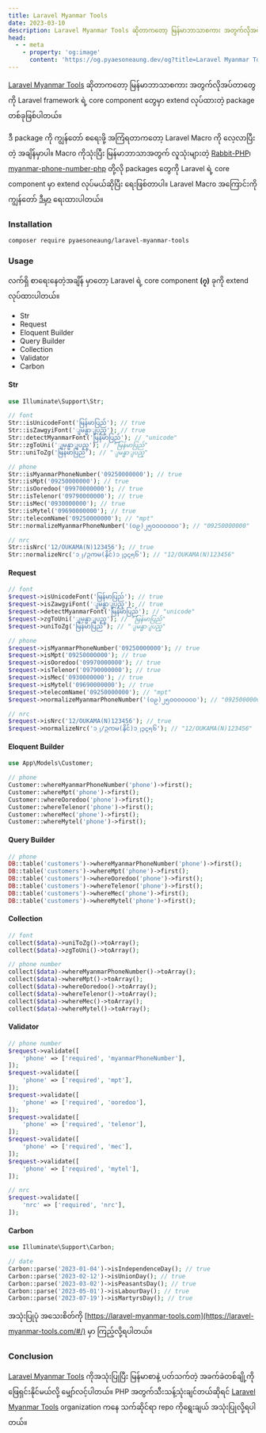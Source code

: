 ```yaml
---
title: Laravel Myanmar Tools
date: 2023-03-10
description: Laravel Myanmar Tools ဆိုတာကတော့ မြန်မာဘာသာစကား အတွက်လိုအပ်တာတွေကို Laravel framework ရဲ့ core component တွေမှာ extend လုပ်ထားတဲ့ package တစ်ခုဖြစ်ပါတယ်။
head:
  - - meta
    - property: 'og:image'
      content: 'https://og.pyaesoneaung.dev/og?title=Laravel Myanmar Tools'
---
```


[Laravel Myanmar Tools](https://github.com/PyaeSoneAungRgn/laravel-myanmar-tools) ဆိုတာကတော့ မြန်မာဘာသာစကား အတွက်လိုအပ်တာတွေကို Laravel framework ရဲ့ core component တွေမှာ extend လုပ်ထားတဲ့ package တစ်ခုဖြစ်ပါတယ်။

ဒီ package ကို ကျွန်တော် စရေးဖို့ အကြံရတာကတော့ Laravel Macro ကို လေ့လာပြီးတဲ့ အချိန်မှာပါ။ Macro ကိုသုံးပြီး မြန်မာဘာသာအတွက် လူသုံးများတဲ့ [Rabbit-PHP](https://github.com/Rabbit-Converter/Rabbit-PHP)၊ [myanmar-phone-number-php](https://github.com/johnreginald/myanmar-phone-number-php) တို့လို packages တွေကို Laravel ရဲ့ core component မှာ extend လုပ်မယ်ဆိုပြီး ရေးဖြစ်တာပါ။ Laravel Macro အကြောင်းကို ကျွန်တော် [ဒီမှာ](https://www.pyaesoneaung.dev/laravel-macros) ရေးထားပါတယ်။

### Installation

```bash
composer require pyaesoneaung/laravel-myanmar-tools
```

### Usage

လက်ရှိ စာရေးနေတဲ့အချိန် မှာတော့ Laravel ရဲ့ core component **(၇)** ခုကို extend လုပ်ထားပါတယ်။

- Str
- Request
- Eloquent Builder
- Query Builder
- Collection
- Validator
- Carbon

#### Str

```php
use Illuminate\Support\Str;

// font
Str::isUnicodeFont('မြန်မာပြည်'); // true
Str::isZawgyiFont('ျမန္မာျပည္'); // true
Str::detectMyanmarFont('မြန်မာပြည်'); // "unicode"
Str::zgToUni('ျမန္မာျပည္'); // "မြန်မာပြည်"
Str::uniToZg('မြန်မာပြည်'); // "ျမန္မာျပည္"

// phone
Str::isMyanmarPhoneNumber('09250000000'); // true
Str::isMpt('09250000000'); // true
Str::isOoredoo('09970000000'); // true
Str::isTelenor('09790000000'); // true
Str::isMec('0930000000'); // true
Str::isMytel('09690000000'); // true
Str::telecomName('09250000000'); // "mpt"
Str::normalizeMyanmarPhoneNumber('(၀၉)၂၅၀၀၀၀၀၀၀'); // "09250000000"

// nrc
Str::isNrc('12/OUKAMA(N)123456'); // true
Str::normalizeNrc('၁၂/ဥကမ(နိုင်)၁၂၃၄၅၆'); // "12/OUKAMA(N)123456"
```

#### Request

```php
// font
$request->isUnicodeFont('မြန်မာပြည်'); // true
$request->isZawgyiFont('ျမန္မာျပည္'); // true
$request->detectMyanmarFont('မြန်မာပြည်'); // "unicode"
$request->zgToUni('ျမန္မာျပည္'); // "မြန်မာပြည်"
$request->uniToZg('မြန်မာပြည်'); // "ျမန္မာျပည္"

// phone
$request->isMyanmarPhoneNumber('09250000000'); // true
$request->isMpt('09250000000'); // true
$request->isOoredoo('09970000000'); // true
$request->isTelenor('09790000000'); // true
$request->isMec('0930000000'); // true
$request->isMytel('09690000000'); // true
$request->telecomName('09250000000'); // "mpt"
$request->normalizeMyanmarPhoneNumber('(၀၉)၂၅၀၀၀၀၀၀၀'); // "09250000000"

// nrc
$request->isNrc('12/OUKAMA(N)123456'); // true
$request->normalizeNrc('၁၂/ဥကမ(နိုင်)၁၂၃၄၅၆'); // "12/OUKAMA(N)123456"
```

#### Eloquent Builder

```php
use App\Models\Customer;

// phone
Customer::whereMyanmarPhoneNumber('phone')->first();
Customer::whereMpt('phone')->first();
Customer::whereOoredoo('phone')->first();
Customer::whereTelenor('phone')->first();
Customer::whereMec('phone')->first();
Customer::whereMytel('phone')->first();
```

#### Query Builder

```php
// phone
DB::table('customers')->whereMyanmarPhoneNumber('phone')->first();
DB::table('customers')->whereMpt('phone')->first();
DB::table('customers')->whereOoredoo('phone')->first();
DB::table('customers')->whereTelenor('phone')->first();
DB::table('customers')->whereMec('phone')->first();
DB::table('customers')->whereMytel('phone')->first();
```

#### Collection

```php
// font
collect($data)->uniToZg()->toArray();
collect($data)->zgToUni()->toArray();

// phone number
collect($data)->whereMyanmarPhoneNumber()->toArray();
collect($data)->whereMpt()->toArray();
collect($data)->whereOoredoo()->toArray();
collect($data)->whereTelenor()->toArray();
collect($data)->whereMec()->toArray();
collect($data)->whereMytel()->toArray();
```

#### Validator

```php
// phone number
$request->validate([
    'phone' => ['required', 'myanmarPhoneNumber'],
]);
$request->validate([
    'phone' => ['required', 'mpt'],
]);
$request->validate([
    'phone' => ['required', 'ooredoo'],
]);
$request->validate([
    'phone' => ['required', 'telenor'],
]);
$request->validate([
    'phone' => ['required', 'mec'],
]);
$request->validate([
    'phone' => ['required', 'mytel'],
]);

// nrc
$request->validate([
    'nrc' => ['required', 'nrc'],
]);
```

#### Carbon

```php
use Illuminate\Support\Carbon;

// date
Carbon::parse('2023-01-04')->isIndependenceDay(); // true
Carbon::parse('2023-02-12')->isUnionDay(); // true
Carbon::parse('2023-03-02')->isPeasantsDay(); // true
Carbon::parse('2023-05-01')->isLabourDay(); // true
Carbon::parse('2023-07-19')->isMartyrsDay(); // true
```

အသုံးပြုပုံ အသေးစိတ်ကို [https://laravel-myanmar-tools.com](https://laravel-myanmar-tools.com/#/) မှာ ကြည့်လို့ရပါတယ်။

### Conclusion

[Laravel Myanmar Tools](https://github.com/PyaeSoneAungRgn/laravel-myanmar-tools) ကိုအသုံးပြုပြီး မြန်မာစာနဲ့ ပတ်သက်တဲ့ အခက်ခဲတစ်ချို့ကို ဖြေရှင်းနိုင်မယ်လို့ မျှော်လင့်ပါတယ်။ PHP အတွက်သီးသန့်သုံးချင်တယ်ဆိုရင် [Laravel Myanmar Tools](https://github.com/Laravel-Myanmar-Tools) organization ကနေ သက်ဆိုင်ရာ repo ကိုရွေးချယ် အသုံးပြုလို့ရပါတယ်။
